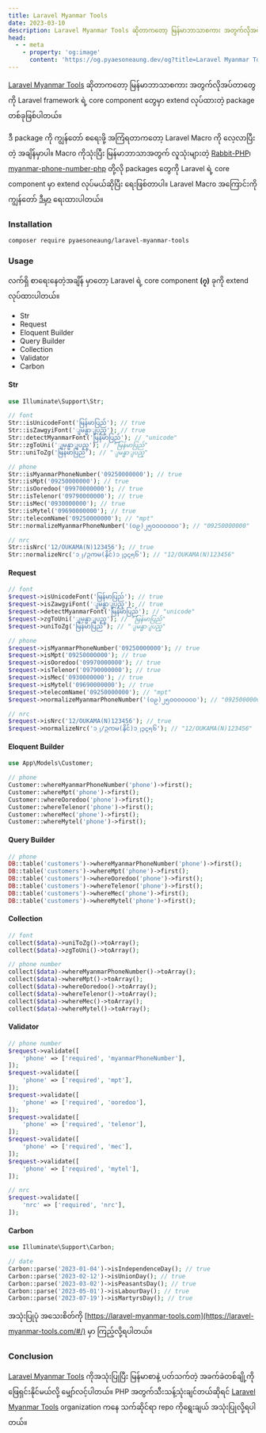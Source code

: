 ```yaml
---
title: Laravel Myanmar Tools
date: 2023-03-10
description: Laravel Myanmar Tools ဆိုတာကတော့ မြန်မာဘာသာစကား အတွက်လိုအပ်တာတွေကို Laravel framework ရဲ့ core component တွေမှာ extend လုပ်ထားတဲ့ package တစ်ခုဖြစ်ပါတယ်။
head:
  - - meta
    - property: 'og:image'
      content: 'https://og.pyaesoneaung.dev/og?title=Laravel Myanmar Tools'
---
```


[Laravel Myanmar Tools](https://github.com/PyaeSoneAungRgn/laravel-myanmar-tools) ဆိုတာကတော့ မြန်မာဘာသာစကား အတွက်လိုအပ်တာတွေကို Laravel framework ရဲ့ core component တွေမှာ extend လုပ်ထားတဲ့ package တစ်ခုဖြစ်ပါတယ်။

ဒီ package ကို ကျွန်တော် စရေးဖို့ အကြံရတာကတော့ Laravel Macro ကို လေ့လာပြီးတဲ့ အချိန်မှာပါ။ Macro ကိုသုံးပြီး မြန်မာဘာသာအတွက် လူသုံးများတဲ့ [Rabbit-PHP](https://github.com/Rabbit-Converter/Rabbit-PHP)၊ [myanmar-phone-number-php](https://github.com/johnreginald/myanmar-phone-number-php) တို့လို packages တွေကို Laravel ရဲ့ core component မှာ extend လုပ်မယ်ဆိုပြီး ရေးဖြစ်တာပါ။ Laravel Macro အကြောင်းကို ကျွန်တော် [ဒီမှာ](https://www.pyaesoneaung.dev/laravel-macros) ရေးထားပါတယ်။

### Installation

```bash
composer require pyaesoneaung/laravel-myanmar-tools
```

### Usage

လက်ရှိ စာရေးနေတဲ့အချိန် မှာတော့ Laravel ရဲ့ core component **(၇)** ခုကို extend လုပ်ထားပါတယ်။

- Str
- Request
- Eloquent Builder
- Query Builder
- Collection
- Validator
- Carbon

#### Str

```php
use Illuminate\Support\Str;

// font
Str::isUnicodeFont('မြန်မာပြည်'); // true
Str::isZawgyiFont('ျမန္မာျပည္'); // true
Str::detectMyanmarFont('မြန်မာပြည်'); // "unicode"
Str::zgToUni('ျမန္မာျပည္'); // "မြန်မာပြည်"
Str::uniToZg('မြန်မာပြည်'); // "ျမန္မာျပည္"

// phone
Str::isMyanmarPhoneNumber('09250000000'); // true
Str::isMpt('09250000000'); // true
Str::isOoredoo('09970000000'); // true
Str::isTelenor('09790000000'); // true
Str::isMec('0930000000'); // true
Str::isMytel('09690000000'); // true
Str::telecomName('09250000000'); // "mpt"
Str::normalizeMyanmarPhoneNumber('(၀၉)၂၅၀၀၀၀၀၀၀'); // "09250000000"

// nrc
Str::isNrc('12/OUKAMA(N)123456'); // true
Str::normalizeNrc('၁၂/ဥကမ(နိုင်)၁၂၃၄၅၆'); // "12/OUKAMA(N)123456"
```

#### Request

```php
// font
$request->isUnicodeFont('မြန်မာပြည်'); // true
$request->isZawgyiFont('ျမန္မာျပည္'); // true
$request->detectMyanmarFont('မြန်မာပြည်'); // "unicode"
$request->zgToUni('ျမန္မာျပည္'); // "မြန်မာပြည်"
$request->uniToZg('မြန်မာပြည်'); // "ျမန္မာျပည္"

// phone
$request->isMyanmarPhoneNumber('09250000000'); // true
$request->isMpt('09250000000'); // true
$request->isOoredoo('09970000000'); // true
$request->isTelenor('09790000000'); // true
$request->isMec('0930000000'); // true
$request->isMytel('09690000000'); // true
$request->telecomName('09250000000'); // "mpt"
$request->normalizeMyanmarPhoneNumber('(၀၉)၂၅၀၀၀၀၀၀၀'); // "09250000000"

// nrc
$request->isNrc('12/OUKAMA(N)123456'); // true
$request->normalizeNrc('၁၂/ဥကမ(နိုင်)၁၂၃၄၅၆'); // "12/OUKAMA(N)123456"
```

#### Eloquent Builder

```php
use App\Models\Customer;

// phone
Customer::whereMyanmarPhoneNumber('phone')->first();
Customer::whereMpt('phone')->first();
Customer::whereOoredoo('phone')->first();
Customer::whereTelenor('phone')->first();
Customer::whereMec('phone')->first();
Customer::whereMytel('phone')->first();
```

#### Query Builder

```php
// phone
DB::table('customers')->whereMyanmarPhoneNumber('phone')->first();
DB::table('customers')->whereMpt('phone')->first();
DB::table('customers')->whereOoredoo('phone')->first();
DB::table('customers')->whereTelenor('phone')->first();
DB::table('customers')->whereMec('phone')->first();
DB::table('customers')->whereMytel('phone')->first();
```

#### Collection

```php
// font
collect($data)->uniToZg()->toArray();
collect($data)->zgToUni()->toArray();

// phone number
collect($data)->whereMyanmarPhoneNumber()->toArray();
collect($data)->whereMpt()->toArray();
collect($data)->whereOoredoo()->toArray();
collect($data)->whereTelenor()->toArray();
collect($data)->whereMec()->toArray();
collect($data)->whereMytel()->toArray();
```

#### Validator

```php
// phone number
$request->validate([
    'phone' => ['required', 'myanmarPhoneNumber'],
]);
$request->validate([
    'phone' => ['required', 'mpt'],
]);
$request->validate([
    'phone' => ['required', 'ooredoo'],
]);
$request->validate([
    'phone' => ['required', 'telenor'],
]);
$request->validate([
    'phone' => ['required', 'mec'],
]);
$request->validate([
    'phone' => ['required', 'mytel'],
]);

// nrc
$request->validate([
    'nrc' => ['required', 'nrc'],
]);
```

#### Carbon

```php
use Illuminate\Support\Carbon;

// date
Carbon::parse('2023-01-04')->isIndependenceDay(); // true
Carbon::parse('2023-02-12')->isUnionDay(); // true
Carbon::parse('2023-03-02')->isPeasantsDay(); // true
Carbon::parse('2023-05-01')->isLabourDay(); // true
Carbon::parse('2023-07-19')->isMartyrsDay(); // true
```

အသုံးပြုပုံ အသေးစိတ်ကို [https://laravel-myanmar-tools.com](https://laravel-myanmar-tools.com/#/) မှာ ကြည့်လို့ရပါတယ်။

### Conclusion

[Laravel Myanmar Tools](https://github.com/PyaeSoneAungRgn/laravel-myanmar-tools) ကိုအသုံးပြုပြီး မြန်မာစာနဲ့ ပတ်သက်တဲ့ အခက်ခဲတစ်ချို့ကို ဖြေရှင်းနိုင်မယ်လို့ မျှော်လင့်ပါတယ်။ PHP အတွက်သီးသန့်သုံးချင်တယ်ဆိုရင် [Laravel Myanmar Tools](https://github.com/Laravel-Myanmar-Tools) organization ကနေ သက်ဆိုင်ရာ repo ကိုရွေးချယ် အသုံးပြုလို့ရပါတယ်။
